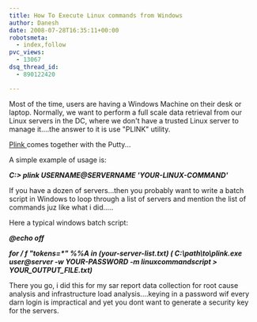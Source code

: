 ```yaml
---
title: How To Execute Linux commands from Windows
author: Danesh
date: 2008-07-28T16:35:11+00:00
robotsmeta:
  - index,follow
pvc_views:
  - 13067
dsq_thread_id:
  - 890122420

---
```

Most of the time, users are having a Windows Machine on their desk or laptop. Normally, we want to perform a full scale data retrieval from our Linux servers in the DC, where we don't have a trusted Linux server to manage it....the answer to it is use "PLINK" utility.

<a title="Plink Download" href="http://www.chiark.greenend.org.uk/~sgtatham/putty/download.html" target="_blank">Plink </a>comes together with the Putty...

A simple example of usage is:

_**C:\> plink USERNAME@SERVERNAME 'YOUR-LINUX-COMMAND'**_

If you have a dozen of servers...then you probably want to write a batch script in Windows to loop through a list of servers and mention the list of commands juz like what i did.....

Here a typical windows batch script:

_**@echo off**_

_**for / f "tokens=*" %%A in (your-server-list.txt) ( C:\path\to\plink.exe user@server -w YOUR-PASSWORD -m linuxcommandscript > YOUR\_OUTPUT\_FILE.txt)**_

There you go, i did this for my sar report data collection for root cause analysis and infrastructure load analysis....keying in a password wif every darn login is impractical and yet you dont want to generate a security key for the servers.